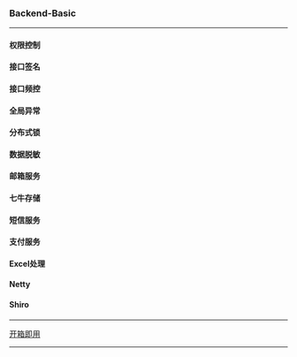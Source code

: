 ### Backend-Basic
***
#### 权限控制
#### 接口签名
#### 接口频控
#### 全局异常
#### 分布式锁
#### 数据脱敏
#### 邮箱服务
#### 七牛存储
#### 短信服务
#### 支付服务
#### Excel处理
#### Netty
#### Shiro
***
[开箱即用](https://github.com/bugtuituitui/backend-basic)
***
